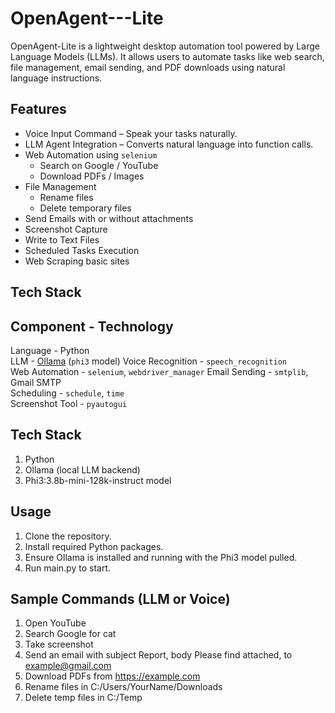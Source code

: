 # OpenAgent---Lite
OpenAgent-Lite is a lightweight desktop automation tool powered by Large Language Models (LLMs). It allows users to automate tasks like web search, file management, email sending, and PDF downloads using natural language instructions.


## Features
- Voice Input Command – Speak your tasks naturally.
- LLM Agent Integration – Converts natural language into function calls.
- Web Automation using `selenium`
  - Search on Google / YouTube
  - Download PDFs / Images
- File Management
  - Rename files
  - Delete temporary files
- Send Emails with or without attachments
- Screenshot Capture
- Write to Text Files
- Scheduled Tasks Execution
- Web Scraping basic sites

  
## Tech Stack
 Component        -        Technology                  
---------------------------------------------------------------------
 Language         -         Python                      
 LLM          -            [Ollama](https://ollama.com/) (`phi3` model) 
 Voice Recognition       -       `speech_recognition`        
 Web Automation        -       `selenium`, `webdriver_manager` 
 Email Sending         -       `smtplib`, Gmail SMTP       
 Scheduling          -       `schedule`, `time`          
 Screenshot Tool        -      `pyautogui`                 


## Tech Stack
1. Python
2. Ollama (local LLM backend)
3. Phi3:3.8b-mini-128k-instruct model


## Usage
1. Clone the repository.
2. Install required Python packages.
3. Ensure Ollama is installed and running with the Phi3 model pulled.
4. Run main.py to start.


## Sample Commands (LLM or Voice)

1. Open YouTube
2. Search Google for cat 
3. Take screenshot
4. Send an email with subject Report, body Please find attached, to example@gmail.com
5. Download PDFs from https://example.com
6. Rename files in C:/Users/YourName/Downloads
7. Delete temp files in C:/Temp

